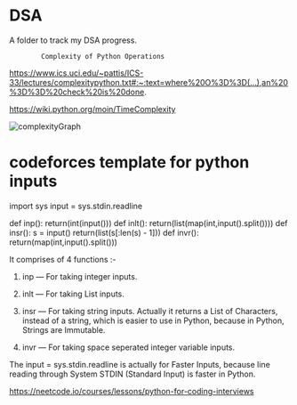 # DSA
A folder to track my DSA progress.

			Complexity of Python Operations

https://www.ics.uci.edu/~pattis/ICS-33/lectures/complexitypython.txt#:~:text=where%20O%3D%3D(...),an%20%3D%3D%20check%20is%20done.

https://wiki.python.org/moin/TimeComplexity


![complexityGraph](https://user-images.githubusercontent.com/53422351/180032720-344e8686-c70e-4936-980f-a6366dd1acdc.jpeg)

# codeforces template for python inputs
import sys
input = sys.stdin.readline

def inp():
    return(int(input()))
def inlt():
    return(list(map(int,input().split())))
def insr():
    s = input()
    return(list(s[:len(s) - 1]))
def invr():
    return(map(int,input().split()))

It comprises of 4 functions :-

1) inp — For taking integer inputs.

2) inlt — For taking List inputs.

3) insr — For taking string inputs. Actually it returns a List of Characters, instead of a string, which is easier to use in Python, because in Python, Strings are Immutable.

4) invr — For taking space seperated integer variable inputs.

The input = sys.stdin.readline is actually for Faster Inputs, because line reading through System STDIN (Standard Input) is faster in Python.

https://neetcode.io/courses/lessons/python-for-coding-interviews
